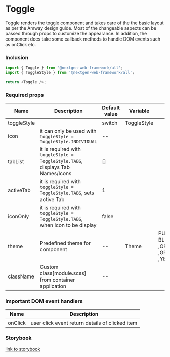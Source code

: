 # Toggle

Toggle renders the toggle component and takes care of the the basic layout as per the Amway design guide. Most of the changeable aspects can be passed through props to customize the appearance.
In addition, the component does take some callback methods to handle DOM events such as onClick etc.

### Inclusion

```ts
import { Toggle } from '@nextgen-web-framework/all';
import { ToggleStyle } from '@nextgen-web-framework/all';

return <Toggle />;
```

### Required props

| Name        | Description                                                                    | Default value | Variable    | Option                                  |
| ----------- | ------------------------------------------------------------------------------ | ------------- | ----------- | --------------------------------------- |
| toggleStyle |                                                                                | switch        | ToggleStyle |
| icon        | it can only be used with `toggleStyle = ToggleStyle.INDIVIDUAL`                | --            |             |
| tabList     | it is required with `toggleStyle = ToggleStyle.TABS`, displays Tab Names/Icons | []            |             |
| activeTab   | it is required with `toggleStyle = ToggleStyle.TABS`, sets active Tab          | 1             |             |
| iconOnly    | it is required with `toggleStyle = ToggleStyle.TABS`, when Icon to be display  | false         |             |
| theme       | Predefined theme for component                                                 | --            | Theme       | PURPLE, BLUE ,ORANGE ,GREEN,RED ,YELLOW |
| className   | Custom class[module.scss] from container application                           | --            |

### Important DOM event handlers

| Name    | Description                                     |
| ------- | ----------------------------------------------- |
| onClick | user click event return details of clicked item |

### Storybook

[link to storybook](https://link_to_storybook)
